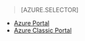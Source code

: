 > [AZURE.SELECTOR]
- [Azure Portal](../articles/storage/storage-enable-and-view-metrics.md)
- [Azure Classic Portal](../articles/storage/storage-enable-and-view-metrics-classic-portal.md)






